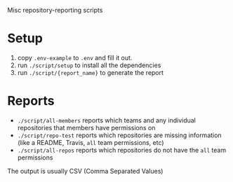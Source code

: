 Misc repository-reporting scripts

# Setup

1. copy `.env-example` to `.env` and fill it out.
1. run `./script/setup` to install all the dependencies
1. run `./script/{report_name}` to generate the report

# Reports
- `./script/all-members` reports which teams and any individual repositories that members have permissions on
- `./script/repo-test` reports which repositories are missing information (like a README, Travis, `all` team permissions, etc)
- `./script/all-repos` reports which repositories do not have the `all` team permissions

The output is usually CSV (Comma Separated Values)
